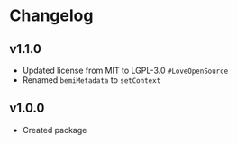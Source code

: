 # Changelog

## v1.1.0

- Updated license from MIT to LGPL-3.0 `#LoveOpenSource`
- Renamed `bemiMetadata` to `setContext`

## v1.0.0

- Created package
